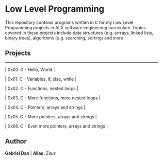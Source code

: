 # Low Level Programming

This repository contains programs written in C for my Low Level Programming projects in ALX software engineering curriculum. 
Topics covered in these projects include data structures (e.g. arrrays, linked lists, binary trees), algorithms (e.g. searching, sorting) and more.

## Projects
--------------------------------------
| 0x00. C - Hello, World |

| 0x01. C - Variables, if, else, while |

| 0x02. C - Functions, nested loops |

| 0x03. C - More functions, more nested loops |

| 0x04. C - Pointers, arrays and strings |

| 0x05. C - More pointers, arrays and strings |

| 0x06. C - Even more pointers, arrays and strings |


## Author 

**Gabriel Dan** | **Alias:** *Zeus*

